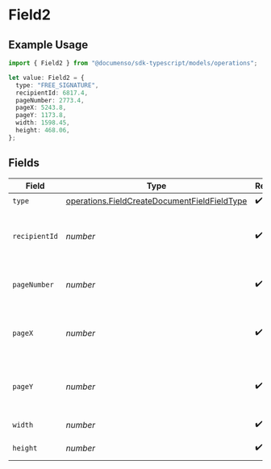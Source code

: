# Field2

## Example Usage

```typescript
import { Field2 } from "@documenso/sdk-typescript/models/operations";

let value: Field2 = {
  type: "FREE_SIGNATURE",
  recipientId: 6817.4,
  pageNumber: 2773.4,
  pageX: 5243.8,
  pageY: 1173.8,
  width: 1598.45,
  height: 468.06,
};
```

## Fields

| Field                                                                                                        | Type                                                                                                         | Required                                                                                                     | Description                                                                                                  |
| ------------------------------------------------------------------------------------------------------------ | ------------------------------------------------------------------------------------------------------------ | ------------------------------------------------------------------------------------------------------------ | ------------------------------------------------------------------------------------------------------------ |
| `type`                                                                                                       | [operations.FieldCreateDocumentFieldFieldType](../../models/operations/fieldcreatedocumentfieldfieldtype.md) | :heavy_check_mark:                                                                                           | N/A                                                                                                          |
| `recipientId`                                                                                                | *number*                                                                                                     | :heavy_check_mark:                                                                                           | The ID of the recipient to create the field for.                                                             |
| `pageNumber`                                                                                                 | *number*                                                                                                     | :heavy_check_mark:                                                                                           | The page number the field will be on.                                                                        |
| `pageX`                                                                                                      | *number*                                                                                                     | :heavy_check_mark:                                                                                           | The X coordinate of where the field will be placed.                                                          |
| `pageY`                                                                                                      | *number*                                                                                                     | :heavy_check_mark:                                                                                           | The Y coordinate of where the field will be placed.                                                          |
| `width`                                                                                                      | *number*                                                                                                     | :heavy_check_mark:                                                                                           | The width of the field.                                                                                      |
| `height`                                                                                                     | *number*                                                                                                     | :heavy_check_mark:                                                                                           | The height of the field.                                                                                     |